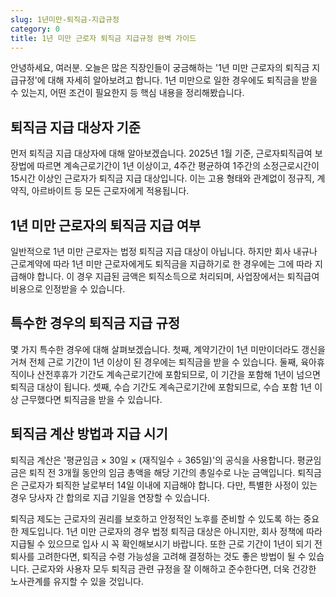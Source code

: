 ```yaml
---
slug: 1년미만-퇴직금-지급규정
category: 0
title: 1년 미만 근로자 퇴직금 지급규정 완벽 가이드
---
```


안녕하세요, 여러분. 오늘은 많은 직장인들이 궁금해하는 '1년 미만 근로자의 퇴직금 지급규정'에 대해 자세히 알아보려고 합니다. 1년 미만으로 일한 경우에도 퇴직금을 받을 수 있는지, 어떤 조건이 필요한지 등 핵심 내용을 정리해봤습니다.

## 퇴직금 지급 대상자 기준

먼저 퇴직금 지급 대상자에 대해 알아보겠습니다. 2025년 1월 기준, 근로자퇴직급여 보장법에 따르면 계속근로기간이 1년 이상이고, 4주간 평균하여 1주간의 소정근로시간이 15시간 이상인 근로자가 퇴직금 지급 대상입니다. 이는 고용 형태와 관계없이 정규직, 계약직, 아르바이트 등 모든 근로자에게 적용됩니다.

## 1년 미만 근로자의 퇴직금 지급 여부

일반적으로 1년 미만 근로자는 법정 퇴직금 지급 대상이 아닙니다. 하지만 회사 내규나 근로계약에 따라 1년 미만 근로자에게도 퇴직금을 지급하기로 한 경우에는 그에 따라 지급해야 합니다. 이 경우 지급된 금액은 퇴직소득으로 처리되며, 사업장에서는 퇴직급여 비용으로 인정받을 수 있습니다.

## 특수한 경우의 퇴직금 지급 규정

몇 가지 특수한 경우에 대해 살펴보겠습니다. 첫째, 계약기간이 1년 미만이더라도 갱신을 거쳐 전체 근로 기간이 1년 이상이 된 경우에는 퇴직금을 받을 수 있습니다. 둘째, 육아휴직이나 산전후휴가 기간도 계속근로기간에 포함되므로, 이 기간을 포함해 1년이 넘으면 퇴직금 대상이 됩니다. 셋째, 수습 기간도 계속근로기간에 포함되므로, 수습 포함 1년 이상 근무했다면 퇴직금을 받을 수 있습니다.

## 퇴직금 계산 방법과 지급 시기

퇴직금 계산은 '평균임금 × 30일 × (재직일수 ÷ 365일)'의 공식을 사용합니다. 평균임금은 퇴직 전 3개월 동안의 임금 총액을 해당 기간의 총일수로 나눈 금액입니다. 퇴직금은 근로자가 퇴직한 날로부터 14일 이내에 지급해야 합니다. 다만, 특별한 사정이 있는 경우 당사자 간 합의로 지급 기일을 연장할 수 있습니다.

퇴직금 제도는 근로자의 권리를 보호하고 안정적인 노후를 준비할 수 있도록 하는 중요한 제도입니다. 1년 미만 근로자의 경우 법정 퇴직금 대상은 아니지만, 회사 정책에 따라 지급될 수 있으므로 입사 시 꼭 확인해보시기 바랍니다. 또한 근로 기간이 1년이 되기 전 퇴사를 고려한다면, 퇴직금 수령 가능성을 고려해 결정하는 것도 좋은 방법이 될 수 있습니다. 근로자와 사용자 모두 퇴직금 관련 규정을 잘 이해하고 준수한다면, 더욱 건강한 노사관계를 유지할 수 있을 것입니다.